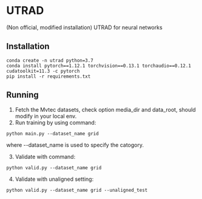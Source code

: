 # UTRAD
(Non official, modified installation)
UTRAD for neural networks
## Installation
```
conda create -n utrad python=3.7
conda install pytorch==1.12.1 torchvision==0.13.1 torchaudio==0.12.1 cudatoolkit=11.3 -c pytorch
pip install -r requirements.txt
```

## Running 
1. Fetch the Mvtec datasets, check option media_dir and data_root, should modify in your local env.
2. Run training by using command:
```
python main.py --dataset_name grid
```
where --dataset_name is used to specify the catogory.

3. Validate with command:
```
python valid.py --dataset_name grid
```
4. Validate with unaligned setting:
```
python valid.py --dataset_name grid --unaligned_test
```
